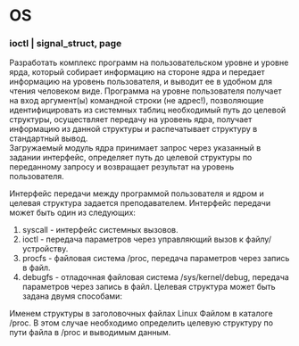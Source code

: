 # OS
### ioctl | signal_struct, page

Разработать комплекс программ на пользовательском уровне и уровне ярда, который собирает информацию на стороне ядра и передает информацию на уровень пользователя, и выводит ее в удобном для чтения человеком виде. Программа на уровне пользователя получает на вход аргумент(ы) командной строки (не адрес!), позволяющие идентифицировать из системных таблиц необходимый путь до целевой структуры, осуществляет передачу на уровень ядра, получает информацию из данной структуры и распечатывает структуру в стандартный вывод.   
Загружаемый модуль ядра принимает запрос через указанный в задании интерфейс, определяет путь до целевой структуры по переданному запросу и возвращает результат на уровень пользователя.  

Интерфейс передачи между программой пользователя и ядром и целевая структура задается преподавателем. Интерфейс передачи может быть один из следующих:

1.  syscall - интерфейс системных вызовов.
2.  ioctl - передача параметров через управляющий вызов к файлу/устройству.
3.  procfs - файловая система /proc, передача параметров через запись в файл.
4.  debugfs - отладочная файловая система /sys/kernel/debug, передача параметров через запись в файл.
Целевая структура может быть задана двумя способами:

Именем структуры в заголовочных файлах Linux
Файлом в каталоге /proc. В этом случае необходимо определить целевую структуру по пути файла в /proc и выводимым данным.
